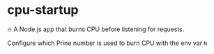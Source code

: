 # cpu-startup
🔥 A Node.js app that burns CPU before listening for requests.

Configure which Prine number is used to burn CPU with the env var `N` 
